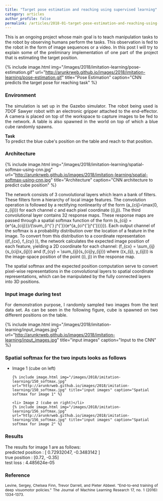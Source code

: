 ```yaml
---
title: "Target pose estimation and reaching using supervised learning"
category: articles
author_profile: false
permalink: /articles/2018-01-target-pose-estimation-and-reaching-using-supervised-learning
---
```


<p style="text-align:justify">
This is an ongoing project whose main goal is to teach manipulation tasks to the robot by observing humans perform the tasks. This observation is fed to the robot in the form of image sequences or a video. In this post I will try to explain some of the preliminary implementation of one part of the project that is estimating the target position.
</p>

{% include image.html img="/images/2018/imitation-learning/pose-estimation.gif" url="http://arunkrweb.github.io/images/2018/imitation-learning/pose-estimation.gif"  title="Pose Estimation" caption="CNN predicts the target pose for reaching task" %}

<h3>Environment</h3>
<p style="text-align:justify">
 The simulation is set up in the Gazebo simulator. The robot being used is 7DOF Sawyer robot with an electronic gripper attached to the end-effector. A camera is placed on top of the workspace to capture images to be fed to the network. A table is also spawned in the world on top of which a blue cube randomly spawns.</p>
 
<p style="text-align:justify"> <b>Task</b> <br>
 To predict the blue cube's position on the table and reach to that position.</p>

<h3>Architecture</h3>

{% include image.html img="/images/2018/imitation-learning/spatial-softmax-using-cnn.jpg"  url="http://arunkrweb.github.io/images/2018/imitation-learning/spatial-softmax-using-cnn.jpg" title="Architecture" caption="CNN architecture to predict cube position" %}

<p style="text-align:justify">

<script type="text/javascript" async
  src="https://cdn.mathjax.org/mathjax/latest/MathJax.js?config=TeX-MML-AM_CHTML">
</script>

The network consists of 3 convolutional layers which learn a bank of filters. These filters form a hierarchy of local image features. The convolution operation is followed by a rectifying nonlinearity of the form \(a_{cij}=\max(0, z_{ij})\) for each channel <i>c</i> and each pixel coordinate \((i,j)\). The third convolutional layer contains 32 response maps. These response maps are passed through a spatial softmax function of the form \(s_{cij} = {e^{a_{cij}}}/{\sum_{i^{'} j^{'}}{e^{a_{ci^{'}j^{'}}}}}\). Each output channel of the softmax is a probability distribution over the location of a feature in the image. To convert from this distribution to a coordinate representation \((f_{cx}, f_{cy} )\), the network calculates the expected image position of each feature, yielding a 2D coordinate for each channel: \(f_{cx} = \sum_{ij}{s_{cij}x_{ij}}\) and \(f_{cy} = \sum_{ij}{s_{cij}y_{ij}}\) where \((x_{ij}, y_{ij})\) is the image-space position of the point \((i, j)\) in the response map. <br>

The spatial softmax and the expected position computation serve to convert pixel-wise
representations in the convolutional layers to spatial coordinate representations, which can be manipulated by the fully connected layers into 3D positions.
</p>

<h3>Input image during test</h3>

<p style="text-align:justify">
	For demonstration purpose, I randomly sampled two images from the test data set. As can be seen in the following figure, cube is spawned on two different positions on the table.
</p>

{% include image.html img="/images/2018/imitation-learning/input_images.jpg"  url="http://arunkrweb.github.io/images/2018/imitation-learning/input_images.jpg" title="input images" caption="Input to the CNN" %}

<h3>Spatial softmax for the two inputs looks as follows</h3>
<ul>
	<li> Image 1 (cube on left)</li>

	{% include image.html img="/images/2018/imitation-learning/150_softmax.jpg"  url="http://arunkrweb.github.io/images/2018/imitation-learning/150_softmax.jpg" title="input images" caption="Spatial softmax for image 1" %}

	<li> Image 2 (cube on right)</li>
	{% include image.html img="/images/2018/imitation-learning/156_softmax.jpg"  url="http://arunkrweb.github.io/images/2018/imitation-learning/156_softmax.jpg" title="input images" caption="Spatial softmax for image 2" %}
</ul>

<h3> Results </h3>

<p style="text-align:justify;">
 The results for image 1 are as follows: <br>
 predicted position : [ 0.72932047, -0.3483142 ] <br>
 true position : [0.72, -0.35]<br>
 test loss : 4.485624e-05
</p>

<h3>Reference</h3>
<p style="text-align:justify; font-size: 12px;">
Levine, Sergey, Chelsea Finn, Trevor Darrell, and Pieter Abbeel. "End-to-end training of deep visuomotor policies." The Journal of Machine Learning Research 17, no. 1 (2016): 1334-1373.
</p>
 

 
